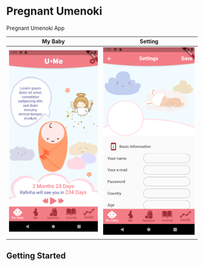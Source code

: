 # Pregnant Umenoki

Pregnant Umenoki App

My Baby	|	Setting
:-------------------------:|:-------------------------:
![ScreenShot](/screenshots/screenshot1.png)	|	![ScreenShot](/screenshots/screenshot2.png)

## Getting Started


